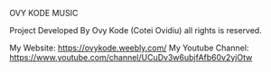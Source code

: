 OVY KODE MUSIC

Project Developed By Ovy Kode (Cotei Ovidiu) all rights is reserved.

My Website: https://ovykode.weebly.com/
My Youtube Channel: https://www.youtube.com/channel/UCuDv3w6ubjfAfb60v2yjOtw